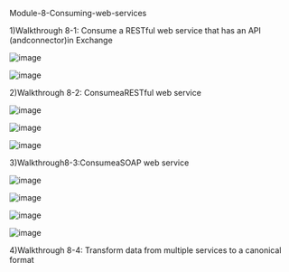 Module-8-Consuming-web-services

1)Walkthrough 8-1: Consume a RESTful web service that has an API (andconnector)in Exchange 

![image](https://user-images.githubusercontent.com/70746268/121143443-affae780-c85a-11eb-914a-ff74e312ea23.png)

![image](https://user-images.githubusercontent.com/70746268/121143620-dcaeff00-c85a-11eb-8f7e-f610797dc605.png)

2)Walkthrough 8-2: ConsumeaRESTful web service

![image](https://user-images.githubusercontent.com/70746268/121146399-82636d80-c85d-11eb-8911-d95e799036ab.png)

![image](https://user-images.githubusercontent.com/70746268/121148199-2f8ab580-c85f-11eb-8b0a-3cc28070f9dc.png)

![image](https://user-images.githubusercontent.com/70746268/121150633-521dce00-c861-11eb-82c4-b7b9f9515016.png)

3)Walkthrough8-3:ConsumeaSOAP web service

![image](https://user-images.githubusercontent.com/70746268/121151924-67472c80-c862-11eb-99da-bd5bd1fdb16b.png)

![image](https://user-images.githubusercontent.com/70746268/121151983-73cb8500-c862-11eb-8a24-9a9ae7dab3f3.png)

![image](https://user-images.githubusercontent.com/70746268/121152814-28fe3d00-c863-11eb-98e8-ee0148d208e5.png)

![image](https://user-images.githubusercontent.com/70746268/121152719-13891300-c863-11eb-850c-e740b20c155c.png)

4)Walkthrough 8-4: Transform data from multiple services to a canonical format

